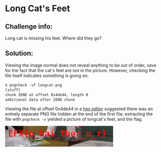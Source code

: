 Long Cat's Feet
===============

## Challenge info:

Long cat is missing his feet. Where did they go?

## Solution:

Viewing the image normal does not reveal anything to be out of order, save for the fact that the cat's feet are not in the picture. However, checking the file itself indicates something is going on:
```
$ pngcheck -vf longcat.png 
[stuff]
chunk IEND at offset 0x4de44, length 0
additional data after IEND chunk
```
Viewing the file at offset 0x4de44 in a [hex editor](https://hexed.it/) suggested there was an entirely separate PNG file hidden at the end of the first file; extracting the file with `pngcheck -x` yielded a picture of longcat's feet, and the flag.

![longcat's feet, with the flag: EFX{o_hai_ther_u_r}](feet.png)
